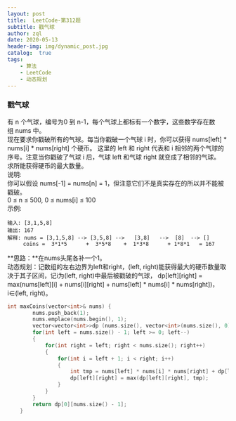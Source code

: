 ```yaml
---
layout: post
title:  LeetCode-第312题
subtitle: 戳气球
author: zql
date: 2020-05-13
header-img: img/dynamic_post.jpg
catalog:  true
tags:
    - 算法
    - LeetCode
    - 动态规划
---
```

### 戳气球  
有 n 个气球，编号为0 到 n-1，每个气球上都标有一个数字，这些数字存在数组 nums 中。  
现在要求你戳破所有的气球。每当你戳破一个气球 i 时，你可以获得 nums[left] * nums[i] * nums[right] 个硬币。 这里的 left 和 right 代表和 i 相邻的两个气球的序号。注意当你戳破了气球 i 后，气球 left 和气球 right 就变成了相邻的气球。  
求所能获得硬币的最大数量。  
说明:  
你可以假设 nums[-1] = nums[n] = 1，但注意它们不是真实存在的所以并不能被戳破。  
0 ≤ n ≤ 500, 0 ≤ nums[i] ≤ 100  
示例:  
```
输入: [3,1,5,8]
输出: 167 
解释: nums = [3,1,5,8] --> [3,5,8] -->   [3,8]   -->  [8]  --> []
     coins =  3*1*5      +  3*5*8    +  1*3*8      + 1*8*1   = 167
```
**思路：**在nums头尾各补一个1。  
动态规划：记数组的左右边界为left和right，(left, right)能获得最大的硬币数量取决于其子区间，记i为(left, right)中最后被戳破的气球，
dp[left][right] = max(nums[left][i] + nums[i][right] + nums[left] * nums[i] * nums[right])，i∈(left, right)。  
```c++
int maxCoins(vector<int>& nums) {
        nums.push_back(1);
        nums.emplace(nums.begin(), 1);
        vector<vector<int>>dp (nums.size(), vector<int>(nums.size(), 0));
        for(int left = nums.size() - 1; left >= 0; left--)
        {
            for(int right = left; right < nums.size(); right++)
            {
                for(int i = left + 1; i < right; i++)
                {
                    int tmp = nums[left] * nums[i] * nums[right] + dp[left][i] + dp[i][right];
                    dp[left][right] = max(dp[left][right], tmp);
                }
            }
        }
        return dp[0][nums.size() - 1];
    }
```
